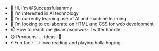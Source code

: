 - 👋 Hi, I’m @Successfulsammy
- 👀 I’m interested in AI technology
- 🌱 I’m currently learning use of AI and machine learning
- 💞️ I’m looking to collaborate on HTML and CSS for web development
- 📫 How to reach me @sampsoniwok- Twitter handle
- 😄 Pronouns: ... ideas💡🧠
- ⚡ Fun fact: ... i love reading and playing holla hoping

<!---
Successfulsammy/Successfulsammy is a ✨ special ✨ repository because its `README.md` (this file) appears on your GitHub profile.
You can click the Preview link to take a look at your changes.
--->
